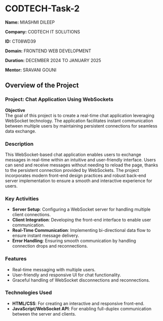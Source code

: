 # CODTECH-Task-2

**Name:**   MIASHMI DILEEP

**Company:** CODTECH IT SOLUTIONS  

**ID:** CT08WD39  

**Domain:** FRONTEND WEB DEVELOPMENT

**Duration:** DECEMBER 2024 TO JANUARY 2025

**Mentor:** SRAVANI GOUNI

## **Overview of the Project**  

### **Project:** Chat Application Using WebSockets  

**Objective**  
The goal of this project is to create a real-time chat application leveraging WebSocket technology. The application facilitates instant communication between multiple users by maintaining persistent connections for seamless data exchange.  

### **Description**  
This WebSocket-based chat application enables users to exchange messages in real-time within an intuitive and user-friendly interface. Users can send and receive messages without needing to reload the page, thanks to the persistent connection provided by WebSockets. The project incorporates modern front-end design practices and robust back-end server implementation to ensure a smooth and interactive experience for users.  

### **Key Activities**  

- **Server Setup**: Configuring a WebSocket server for handling multiple client connections.  
- **Client Integration**: Developing the front-end interface to enable user communication.  
- **Real-Time Communication**: Implementing bi-directional data flow to ensure instant message delivery.  
- **Error Handling**: Ensuring smooth communication by handling connection drops and reconnections.  

### **Features**  

- Real-time messaging with multiple users.  
- User-friendly and responsive UI for chat functionality.  
- Graceful handling of WebSocket disconnections and reconnections.  

### **Technologies Used**  

- **HTML/CSS**: For creating an interactive and responsive front-end.  
- **JavaScript/WebSocket API**: For enabling full-duplex communication between the server and clients.  
